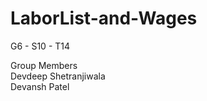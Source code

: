 # LaborList-and-Wages
 
G6 - S10 - T14

Group Members<br>
Devdeep Shetranjiwala  <br>
Devansh Patel

